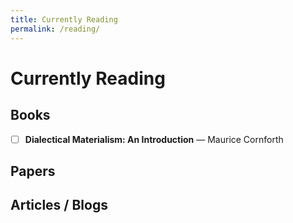 ```yaml
---
title: Currently Reading
permalink: /reading/
---
```


# Currently Reading

## Books

- [ ] **Dialectical Materialism: An Introduction** — Maurice Cornforth 

## Papers

## Articles / Blogs
